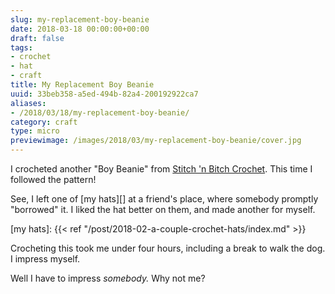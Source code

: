 ```yaml
---
slug: my-replacement-boy-beanie
date: 2018-03-18 00:00:00+00:00
draft: false
tags:
- crochet
- hat
- craft
title: My Replacement Boy Beanie
uuid: 33beb358-a5ed-494b-82a4-200192922ca7
aliases:
- /2018/03/18/my-replacement-boy-beanie/
category: craft
type: micro
previewimage: /images/2018/03/my-replacement-boy-beanie/cover.jpg
---
```

I crocheted another "Boy Beanie" from [Stitch 'n Bitch Crochet][]. This time I followed the pattern!

[Stitch 'N Bitch Crochet]: https://www.goodreads.com/book/show/57512.Stitch_n_Bitch_Crochet
<!-- TEASER_END -->

See, I left one of [my hats][] at a friend's place, where somebody promptly "borrowed" it. I liked the hat
better on them, and made another for myself.

[my hats]: {{< ref "/post/2018-02-a-couple-crochet-hats/index.md" >}}


Crocheting this took me under four hours, including a break to walk the dog. I impress myself.

Well I have to impress *somebody.* Why not me?